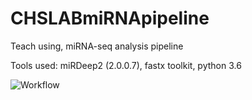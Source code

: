 # CHSLABmiRNApipeline
Teach using, miRNA-seq analysis pipeline

Tools used:
miRDeep2 (2.0.0.7), fastx toolkit, python 3.6


![Workflow](https://github.com/Gray-Tu/CHSLABmiRNApipeline/edit/master/CHSLABmiRNAseq.PNG)
